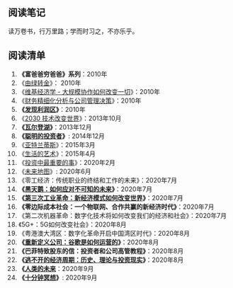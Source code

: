 ## 阅读笔记

读万卷书，行万里路；学而时习之，不亦乐乎。

## 阅读清单

1. **《富爸爸穷爸爸》系列**：2010年
2. 《[由绿转金](经济类/由绿转金.md)》： 2010年
3. 《[维基经济学 - 大规模协作如何改变一切](经济类/维基经济学.md)》：2010年
4. 《[财务精细化分析与公司管理决策](经济类/财务精细化分析与公司管理决策.md)》：2010年
5. **《[发现利润区](经济类/发现利润区.md)》**：2010年
6. 《[2030 技术改变世界](技术类/2030技术改变世界.md)》：2013年10月
7. **《[瓦尔登湖](文学类/瓦尔登湖.md)》**：2013年12月
8. **《[聪明的投资者](经济类/聪明的投资者.md)》**: 2014年12月
9. 《[亚特兰蒂斯](文学类/亚特兰蒂斯.md)》：2015年3月
10. 《[生活的艺术](文学类/生活的艺术.md)》：2015年4月
11. 《[投资中最重要的事](经济类/投资中最重要的事.md)》：2020年2月
12. 《[未来地图](技术类/未来地图.md)》: 2020年6月
13. 《零工经济：传统职业的终结和工作的未来》：2020年7月
14. **《[黑天鹅：如何应对不可知的未来](经济类/黑天鹅.md)》**：2020年7月
15. **《[第三次工业革命：新经济模式如何改变世界](经济类/第三次工业革命.md)》**：2020年7月
16. **《零边际成本社会：一个物联网、合作共赢的新经济时代》**：2020年7月
17. 《第二次机器革命：数字化技术将如何改变我们的经济和社会》：2020年7月
18. 《5G+：5G如何改变社会》：2020年8月
19. 《粤港澳大湾区：数字化革命开启中国湾区时代》：2020年8月
20. **《[重新定义公司：谷歌是如何运营的](经济类/重定义定义公司.md)》**：2020年8月
21. **《巴菲特致股东的信：投资者和公司高管教程》**：2020年8月
22. **《[逃不开的经济周期：历史、理论与投资现实](经济类/逃不开的经济周期.md)》**：2020年8月
23. **《[人类的未来](技术类/人类的未来.md)**：2020年9月
24. **《[十分钟冥想](哲史类/十分钟冥想.md)》**: 2020年9月
